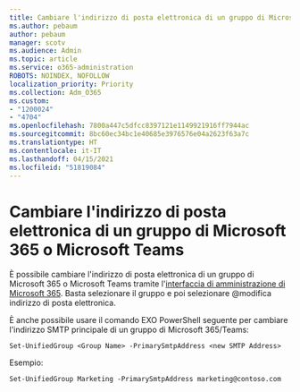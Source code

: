 ```yaml
---
title: Cambiare l'indirizzo di posta elettronica di un gruppo di Microsoft 365 o Microsoft Teams
ms.author: pebaum
author: pebaum
manager: scotv
ms.audience: Admin
ms.topic: article
ms.service: o365-administration
ROBOTS: NOINDEX, NOFOLLOW
localization_priority: Priority
ms.collection: Adm_O365
ms.custom:
- "1200024"
- "4704"
ms.openlocfilehash: 7800a447c5dfcc8397121e1149921916ff7944ac
ms.sourcegitcommit: 8bc60ec34bc1e40685e3976576e04a2623f63a7c
ms.translationtype: HT
ms.contentlocale: it-IT
ms.lasthandoff: 04/15/2021
ms.locfileid: "51819084"
---
```

# <a name="change-email-address-of-a-microsoft-365-group-or-microsoft-teams"></a>Cambiare l'indirizzo di posta elettronica di un gruppo di Microsoft 365 o Microsoft Teams

È possibile cambiare l'indirizzo di posta elettronica di un gruppo di Microsoft 365 o Microsoft Teams tramite l'[interfaccia di amministrazione di Microsoft 365](https://admin.microsoft.com/). Basta selezionare il gruppo e poi selezionare @modifica indirizzo di posta elettronica.

È anche possibile usare il comando EXO PowerShell seguente per cambiare l'indirizzo SMTP principale di un gruppo di Microsoft 365/Teams:

`Set-UnifiedGroup <Group Name> -PrimarySmtpAddress <new SMTP Address>`

Esempio:

`Set-UnifiedGroup Marketing -PrimarySmtpAddress marketing@contoso.com`
